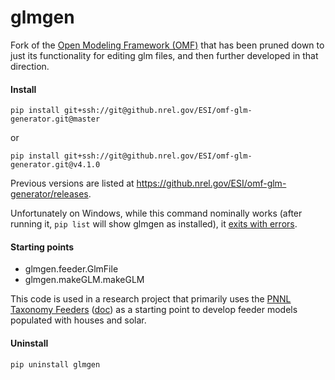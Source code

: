 # glmgen

Fork of the [Open Modeling Framework (OMF)](https://github.com/dpinney/omf) that has been pruned down to just its functionality for editing glm files, and then further developed in that direction.

#### Install

`pip install git+ssh://git@github.nrel.gov/ESI/omf-glm-generator.git@master`

or 

`pip install git+ssh://git@github.nrel.gov/ESI/omf-glm-generator.git@v4.1.0`

Previous versions are listed at https://github.nrel.gov/ESI/omf-glm-generator/releases.

Unfortunately on Windows, while this command nominally works (after running it, `pip list` will show glmgen as installed), it [exits with errors](http://stackoverflow.com/q/23938896/1470262).

#### Starting points

- glmgen.feeder.GlmFile
- glmgen.makeGLM.makeGLM

This code is used in a research project that primarily uses the [PNNL Taxonomy Feeders](http://sourceforge.net/p/gridlab-d/code/HEAD/tree/Taxonomy_Feeders/) ([doc](http://www.gridlabd.org/models/feeders/taxonomy_of_prototypical_feeders.pdf)) as a starting point to develop feeder models populated with houses and solar.

#### Uninstall

`pip uninstall glmgen`

